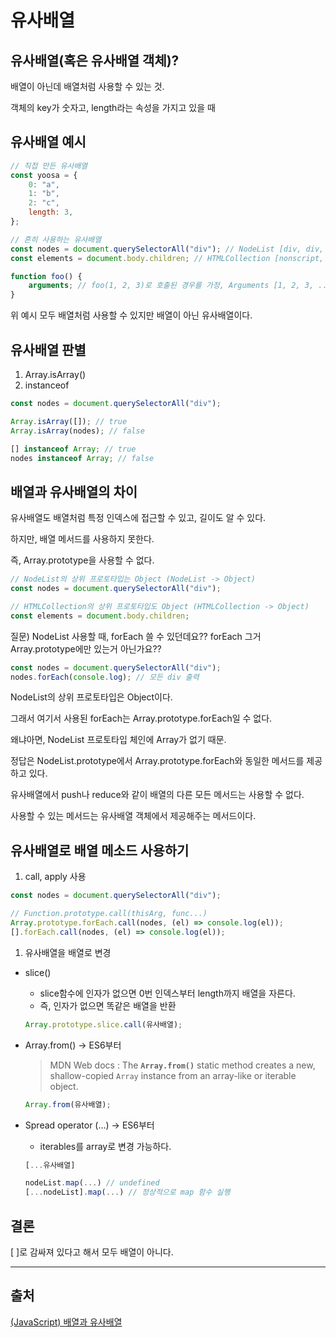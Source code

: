 # 유사배열

## 유사배열(혹은 유사배열 객체)?

배열이 아닌데 배열처럼 사용할 수 있는 것.

객체의 key가 숫자고, length라는 속성을 가지고 있을 때

## 유사배열 예시

```jsx
// 직접 만든 유사배열
const yoosa = {
    0: "a",
    1: "b",
    2: "c",
    length: 3,
};

// 흔히 사용하는 유사배열
const nodes = document.querySelectorAll("div"); // NodeList [div, div, div, ...]
const elements = document.body.children; // HTMLCollection [nonscript, div, script, ...]

function foo() {
    arguments; // foo(1, 2, 3)로 호출된 경우를 가정, Arguments [1, 2, 3, ...]
}
```

위 예시 모두 배열처럼 사용할 수 있지만 배열이 아닌 유사배열이다.

## 유사배열 판별

1. Array.isArray()
2. instanceof

```jsx
const nodes = document.querySelectorAll("div");

Array.isArray([]); // true
Array.isArray(nodes); // false

[] instanceof Array; // true
nodes instanceof Array; // false
```

## 배열과 유사배열의 차이

유사배열도 배열처럼 특정 인덱스에 접근할 수 있고, 길이도 알 수 있다.

하지만, 배열 메서드를 사용하지 못한다.

즉, Array.prototype을 사용할 수 없다.

```jsx
// NodeList의 상위 프로토타입는 Object (NodeList -> Object)
const nodes = document.querySelectorAll("div");

// HTMLCollection의 상위 프로토타입도 Object (HTMLCollection -> Object)
const elements = document.body.children;
```

질문) NodeList 사용할 때, forEach 쓸 수 있던데요?? forEach 그거 Array.prototype에만 있는거 아닌가요??

```jsx
const nodes = document.querySelectorAll("div");
nodes.forEach(console.log); // 모든 div 출력
```

NodeList의 상위 프로토타입은 Object이다.

그래서 여기서 사용된 forEach는 Array.prototype.forEach일 수 없다.

왜냐아면, NodeList 프로토타입 체인에 Array가 없기 때문.

정답은 NodeList.prototype에서 Array.prototype.forEach와 동일한 메서드를 제공하고 있다.

유사배열에서 push나 reduce와 같이 배열의 다른 모든 메서드는 사용할 수 없다.

사용할 수 있는 메서드는 유사배열 객체에서 제공해주는 메서드이다.

## 유사배열로 배열 메소드 사용하기

1. call, apply 사용

```jsx
const nodes = document.querySelectorAll("div");

// Function.prototype.call(thisArg, func...)
Array.prototype.forEach.call(nodes, (el) => console.log(el));
[].forEach.call(nodes, (el) => console.log(el));
```

1. 유사배열을 배열로 변경

-   slice()
    -   slice함수에 인자가 없으면 0번 인덱스부터 length까지 배열을 자른다.
    -   즉, 인자가 없으면 똑같은 배열을 반환
    ```jsx
    Array.prototype.slice.call(유사배열);
    ```
-   Array.from() → ES6부터
    > MDN Web docs : The **`Array.from()`** static method creates a new, shallow-copied `Array` instance from an array-like or iterable object.
    ```jsx
    Array.from(유사배열);
    ```
-   Spread operator (...) → ES6부터

    -   iterables를 array로 변경 가능하다.

    ```jsx
    [...유사배열]

    nodeList.map(...) // undefined
    [...nodeList].map(...) // 정상적으로 map 함수 실행
    ```

## 결론

[ ]로 감싸져 있다고 해서 모두 배열이 아니다.

---

## 출처

[(JavaScript) 배열과 유사배열](https://www.zerocho.com/category/JavaScript/post/5af6f9e707d77a001bb579d2)
